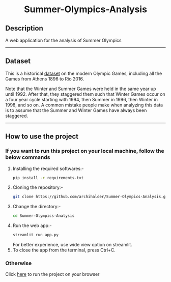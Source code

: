 <h1 align='center'>Summer-Olympics-Analysis</h1>
<h2>Description</h2>
A web application for the analysis of Summer Olympics

---

<h2>Dataset</h2>
<p>
This is a historical <a href="https://www.kaggle.com/heesoo37/120-years-of-olympic-history-athletes-and-results">dataset</a> on the modern Olympic Games, including all the Games from Athens 1896 to Rio 2016. </p>
<p>
Note that the Winter and Summer Games were held in the same year up until 1992. After that, they staggered them such that Winter Games occur on a four year cycle starting with 1994, then Summer in 1996, then Winter in 1998, and so on. A common mistake people make when analyzing this data is to assume that the Summer and Winter Games have always been staggered.
</p>

---

<h2> How to use the project </h2>
<h3>If you want to run this project on your local machine, follow the below commands</h3>

1. Installing the required softwares:-
   ```bash
   pip install -r requirements.txt
   ```
2. Cloning the repository:-
   ```bash
   git clone https://github.com/archihalder/Summer-Olympics-Analysis.git
   ```
3. Change the directory:-
   ```bash
   cd Summer-Olympics-Analysis
   ```
4. Run the web app:-
   ```bash
   streamlit run app.py
   ```
   For better experience, use wide view option on streamlit.
5. To close the app from the terminal, press Ctrl+C.

<h3> Otherwise </h3>
Click <a href="https://summer-olympics-analysis.herokuapp.com/">here</a> to run the project on your browser
